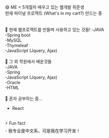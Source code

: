 😄 ME < 5개월차 배우고 있는 웹개발 취준생<br>
   현재 파이널 프로젝트 (What's in my cart?) 만드는 중<br>
<br>
<br>
🔭 현재 웹프로젝트를 만들며 사용하고 있는 것들!
-JAVA<br>
-Spring boot<br>
-MySQL<br>
-Thymeleaf<br>
-JavaScript (Jquery, Ajax)<br>
<br>
👯 그 외 학원에서 배운것들<br>
-JAVA<br>
-Spring<br>
-JavaScript (Jquery, Ajax)<br>
-Oracle<br>
-HTML<br>
<br>
🌱 혼자 공부하는 중...<br>
- React<br>
<br>
⚡ Fun fact <br>
- 我专业是中文系，可是我在学习开发！<br>
  <br><br>


<!--
**dahye1013/dahye1013** is a ✨ _special_ ✨ repository because its `README.md` (this file) appears on your GitHub profile.

Here are some ideas to get you started:

- 🔭 I’m currently working on ...
- 🌱 I’m currently learning ...
- 👯 I’m looking to collaborate on ...
- 🤔 I’m looking for help with ...
- 💬 Ask me about ...
- 📫 How to reach me: ...
- 😄 Pronouns: ...
- ⚡ Fun fact: ...
-->
